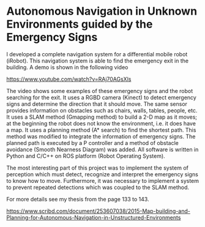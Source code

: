# Autonomous Navigation in Unknown Environments guided by the Emergency Signs 

I developed a complete navigation system for a differential mobile robot (iRobot). This navigation system is able to find the emergency exit in the building. A demo is shown in the following video 

https://www.youtube.com/watch?v=RAj70AGsXls

The video shows some examples of these emergency signs and the robot searching for the exit. It uses a RGBD camera (Kinect) to detect emergency signs and determine the direction that it should move. The same sensor provides information on obstacles such as chairs, walls, tables, people, etc. It uses a SLAM method (Gmapping method) to build a 2-D map as it moves; at the beginning the robot does not know the environment, i.e. it does have a map. It uses a planning method (A* search) to find the shortest path. This method was modified to integrate the information of emergency signs. The planned path is executed by a P controller and a method of obstacle avoidance (Smooth Nearness Diagram) was added. All software is written in Python and C/C++ on ROS platform (Robot Operating System). 

The most interesting part of this project was to implement the system of perception which must detect, recognize and interpret the emergency signs to know how to move. Furthermore, it was necessary to implement a system to prevent repeated detections which was coupled to the SLAM method.  

For more details see my thesis from the page 133 to 143. 

https://www.scribd.com/document/253607038/2015-Map-building-and-Planning-for-Autonomous-Navigation-in-Unstructured-Environments

